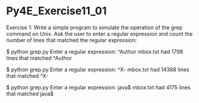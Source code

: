 # Py4E_Exercise11_01

Exercise 1: Write a simple program to simulate the operation of the grep command on Unix. Ask the user to enter a regular expression and count the number of lines that matched the regular expression:

$ python grep.py
Enter a regular expression: ^Author
mbox.txt had 1798 lines that matched ^Author

$ python grep.py
Enter a regular expression: ^X-
mbox.txt had 14368 lines that matched ^X-

$ python grep.py
Enter a regular expression: java$
mbox.txt had 4175 lines that matched java$
